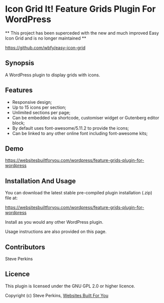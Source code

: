 # Icon Grid It! Feature Grids Plugin For WordPress

** This project has been superceded with the new and much improved Easy Icon Grid and is no longer maintained **

https://github.com/wbfy/easy-icon-grid

## Synopsis
A WordPress plugin to display grids with icons.

## Features
* Responsive design;
* Up to 15 icons per section;
* Unlimited sections per page;
* Can be embedded via shortcode, customiser widget or Gutenberg editor block;
* By default uses font-awesome/5.11.2 to provide the icons;
* Can be linked to any other online font including font-awesome kits;

## Demo
https://websitesbuiltforyou.com/wordpress/feature-grids-plugin-for-wordpress

## Installation And Usage
You can download the latest stable pre-compiled plugin installation (.zip) file at:

https://websitesbuiltforyou.com/wordpress/feature-grids-plugin-for-wordpress

Install as you would any other WordPress plugin.

Usage instructions are also provided on this page.

## Contributors
Steve Perkins

## Licence
This plugin is licensed under the GNU GPL 2.0 or higher licence.

Copyright (c) Steve Perkins, [Websites Built For You](https://websitesbuiltforyou.com)

